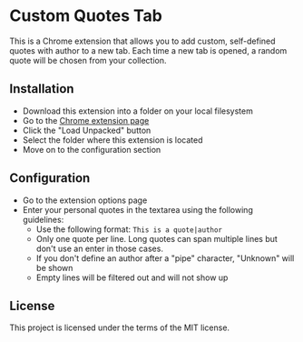 # Custom Quotes Tab
This is a Chrome extension that allows you to add custom, self-defined quotes with author to a new tab.
Each time a new tab is opened, a random quote will be chosen from your collection.

## Installation
- Download this extension into a folder on your local filesystem
- Go to the [Chrome extension page](chrome://extensions/)
- Click the "Load Unpacked" button
- Select the folder where this extension is located
- Move on to the configuration section

## Configuration
- Go to the extension options page
- Enter your personal quotes in the textarea using the following guidelines:
  - Use the following format: ```This is a quote|author```
  - Only one quote per line. Long quotes can span multiple lines but don't use an enter in those cases.
  - If you don't define an author after a "pipe" character, "Unknown" will be shown
  - Empty lines will be filtered out and will not show up

## License
This project is licensed under the terms of the MIT license.
